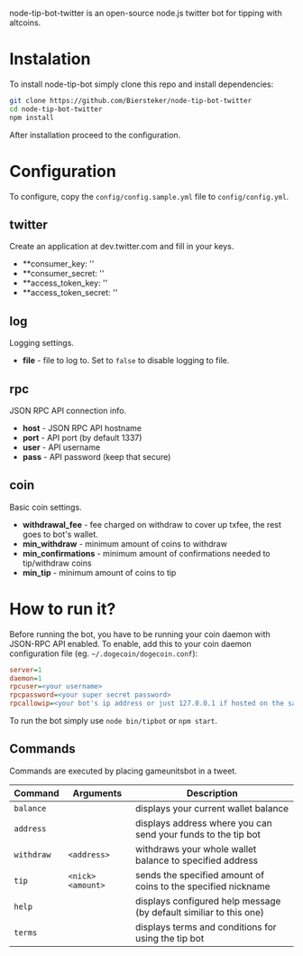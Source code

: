 node-tip-bot-twitter is an open-source node.js twitter bot for tipping with altcoins. 

# Instalation
To install node-tip-bot simply clone this repo and install dependencies:
```bash
git clone https://github.com/Biersteker/node-tip-bot-twitter
cd node-tip-bot-twitter
npm install
```
After installation proceed to the configuration.

# Configuration
To configure, copy the `config/config.sample.yml` file to `config/config.yml`.

## twitter
Create an application at dev.twitter.com and fill in your keys.
* **consumer_key: ''
* **consumer_secret: ''
* **access_token_key: ''
* **access_token_secret: '' 

## log
Logging settings.
* **file** - file to log to. Set to `false` to disable logging to file.

## rpc
JSON RPC API connection info.
* **host** - JSON RPC API hostname
* **port** - API port (by default 1337)
* **user** - API username
* **pass** - API password (keep that secure)

## coin
Basic coin settings.
* **withdrawal_fee** - fee charged on withdraw to cover up txfee, the rest goes to bot's wallet.
* **min_withdraw** - minimum amount of coins to withdraw
* **min_confirmations** - minimum amount of confirmations needed to tip/withdraw coins
* **min_tip** - minimum amount of coins to tip

# How to run it?
Before running the bot, you have to be running your coin daemon with JSON-RPC API enabled. To enable, add this to your coin daemon configuration file (eg. `~/.dogecoin/dogecoin.conf`):
```ini
server=1
daemon=1
rpcuser=<your username>
rpcpassword=<your super secret password>
rpcallowip=<your bot's ip address or just 127.0.0.1 if hosted on the same machine>
```
To run the bot simply use `node bin/tipbot` or `npm start`.

## Commands
Commands are executed by placing gameunitsbot <command> <arguments> in a tweet.

| **Command** | **Arguments**     | **Description**
|-------------|-------------------|--------------------------------------------------------------------
| `balance`   |                   | displays your current wallet balance
| `address`   |                   | displays address where you can send your funds to the tip bot
| `withdraw`  | `<address>`       | withdraws your whole wallet balance to specified address
| `tip`       | `<nick> <amount>` | sends the specified amount of coins to the specified nickname
| `help`      |                   | displays configured help message (by default similiar to this one)
| `terms`     |                   | displays terms and conditions for using the tip bot


